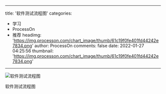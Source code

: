 
---
title: '软件测试流程图'
categories: 
 - 学习
 - ProcessOn
 - 推荐
headimg: 'https://img.processon.com/chart_image/thumb/61c19f0fe401fd44242e7834.png'
author: ProcessOn
comments: false
date: 2022-01-27 04:25:56
thumbnail: 'https://img.processon.com/chart_image/thumb/61c19f0fe401fd44242e7834.png'
---

<div>   
<img class="thumb" alt="软件测试流程图" src="https://img.processon.com/chart_image/thumb/61c19f0fe401fd44242e7834.png" referrerpolicy="no-referrer">
<p>软件测试流程图</p>  
</div>
            